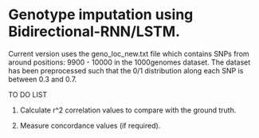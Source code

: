 # Genotype imputation using Bidirectional-RNN/LSTM.


Current version uses the geno_loc_new.txt file which contains SNPs from around positions: 9900 - 10000 in the 1000genomes dataset. The dataset has been preprocessed such that the 0/1 distribution along each SNP is between 0.3 and 0.7. 


TO DO LIST

1) Calculate r^2 correlation values to compare with the ground truth.

2) Measure concordance values (if required).
